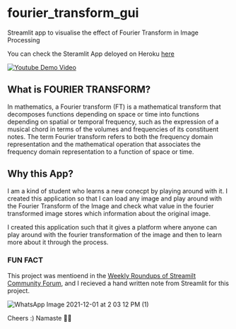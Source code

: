 # fourier_transform_gui
Streamlit app to visualise the effect of Fourier Transform in Image Processing

You can check the Steramlit App deloyed on Heroku [here](https://fourier-transform-my-image.herokuapp.com/)


[![Youtube Demo Video](https://img.youtube.com/vi/pf7Q8SdfXys/0.jpg)](https://www.youtube.com/watch?v=pf7Q8SdfXys)

## What is FOURIER TRANSFORM? 
In mathematics, a Fourier transform (FT) is a mathematical transform that decomposes functions depending on space or time into functions depending on spatial or temporal frequency, such as the expression of a musical chord in terms of the volumes and frequencies of its constituent notes. The term Fourier transform refers to both the frequency domain representation and the mathematical operation that associates the frequency domain representation to a function of space or time.

## Why this App? 

I am a kind of student who learns a new conecpt by playing around with it. I created this application so that I can load any image and play around with the Fourier Transform of the Image and check what value in the fourier transformed image stores which information about the original image. 

I created this application such that it gives a platform where anyone can play around with the fourier transformation of the image and then to learn more about it through the process. 

### FUN FACT 
This project was mentioend in the [Weekly Roundups of Streamilt Community Forum](https://discuss.streamlit.io/t/weekly-roundup-memory-usage-improvements-molecule-stl-files-plotting-apps-and-more/18624), and I recieved a hand written note from Streamlit for this project. 

![WhatsApp Image 2021-12-01 at 2 03 12 PM (1)](https://user-images.githubusercontent.com/53142482/144218199-209efce7-f379-433d-a9db-9d4112931cad.jpeg)


Cheers :)
Namaste 🙏🏼

